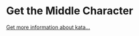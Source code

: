Get the Middle Character
=
[Get more information about kata...](https://www.codewars.com//kata//kata/56747fd5cb988479af000028)